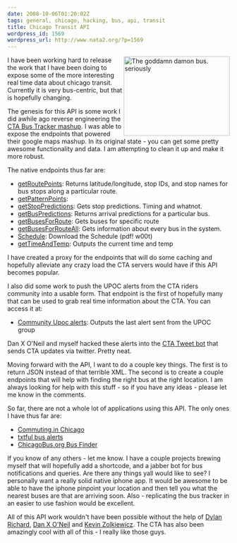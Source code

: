 ```yaml
---
date: 2008-10-06T01:20:02Z
tags: general, chicago, hacking, bus, api, transit
title: Chicago Transit API
wordpress_id: 1569
wordpress_url: http://www.nata2.org/?p=1569
---
```


<a title="The goddamn damon bus. seriously by nata2, on Flickr" href="http://www.flickr.com/photos/natatwo/264290817/"><img class="alignright" src="http://farm1.static.flickr.com/87/264290817_f5ccf294d0_m.jpg" alt="The goddamn damon bus. seriously" width="240" height="180" align="right" /></a>I have been working hard to release the work that I have been doing to expose some of the more interesting real time data about chicago transit. Currently it is very bus-centric, but that is hopefully changing.

The genesis for this API is some work I did awhile ago reverse engineering the <a href="http://ctabustracker.com/bustime/map/displaymap.jsp">CTA Bus Tracker mashup</a>. I was able to expose the endpoints that powered their google maps mashup. In its original state - you can get some pretty awesome functionality and data. I am attempting to clean it up and make it more robust.

The native endpoints thus far are:
<ul>
	<li><a href="http://chicago.transitapi.com/bustime/map/getRoutePoints.jsp?route=49">getRoutePoints</a>: Returns latitude/longitude, stop IDs, and stop names for bus stops along a particular route.</li>
	<li><a href="http://chicago.transitapi.com/bustime/map/getPatternPoints.jsp?route=20&amp;pattern=959">getPatternPoints</a>:</li>
	<li><a href="http://chicago.transitapi.com/bustime/map/getStopPredictions.jsp?stop=8207&amp;route=49">getStopPredictions</a>: Gets stop predictions. Timing and whatnot.</li>
	<li><a href="http://chicago.transitapi.com/bustime/map/getBusPredictions.jsp?bus=6654">getBusPredictions</a>: Returns arrival predictions for a particular bus.</li>
	<li><a href="http://chicago.transitapi.com/bustime/map/getBusesForRoute.jsp?route=49">getBusesForRoute</a>: Gets buses for specific route</li>
	<li><a href="http://chicago.transitapi.com/bustime/map/getBusesForRouteAll.jsp">getBusesForRouteAll</a>: Gets information about every bus in the system.</li>
	<li><a href="http://chicago.transitapi.com/bustime/map/schedules.jsp?agency=1&amp;route=92">Schedule</a>: Download the Schedule (pdf! w00t)</li>
	<li><a href="http://chicago.transitapi.com/bustime/map/getTimeAndTemp.jsp">getTimeAndTemp</a>: Outputs the current time and temp</li>
</ul>
I have created a proxy for the endpoints that will do some caching and hopefully alleviate any crazy load the CTA servers would have if this API becomes popular.

I also did some work to push the UPOC alerts from the CTA riders community into a usable form. That endpoint is the first of hopefully many that can be used to grab real time information about the CTA. You can access it at:
<ul>
	<li><a href="http://chicago.transitapi.com/api/alerts/upoc/latest/">Community Upoc alerts</a>: Outputs the last alert sent from the UPOC group</li>
</ul>
Dan X O'Neil and myself hacked these alerts into the <a href="http://twitter.com/ctatweet">CTA Tweet bot</a> that sends CTA updates via twitter. Pretty neat.

Moving forward with the API, I want to do a couple key things. The first is to return JSON instead of that terrible XML. The second is to create a couple endpoints that will help with finding the right bus at the right location. I am always looking for help with this stuff - so if you have any ideas - please let me know in the comments.

So far, there are not a whole lot of applications using this API. The only ones I have thus far are:
<ul>
	<li><a href="http://commuting.in/chicago/about">Commuting.in Chicago</a></li>
	<li><a href="http://txtful.com/template.html?templateId=1368034">txtful bus alerts</a></li>
	<li><a href="http://businfo.chicagobus.org/">ChicagoBus.org Bus Finder</a></li>
</ul>
If you know of any others - let me know. I have a couple projects brewing myself that will hopefully add a shortcode, and a jabber bot for bus notifications and queries. Are there any things yall would like to see? I personally want a really solid native iphone app. It would be awesome to be able to have the iphone pinpoint your location and then tell you what the nearest buses are that are arriving soon. Also - replicating the bus tracker in an easier to use fashion would be excellent.

All of this API work wouldn't have been possible without the help of <a href="http://detour1999.com">Dylan Richard</a>, <a href="http://www.derivativeworks.com/">Dan X O'Neil</a> and <a href="http://chicagobus.org">Kevin Zolkiewicz</a>. The CTA has also been amazingly cool with all of this - I really like those guys.
